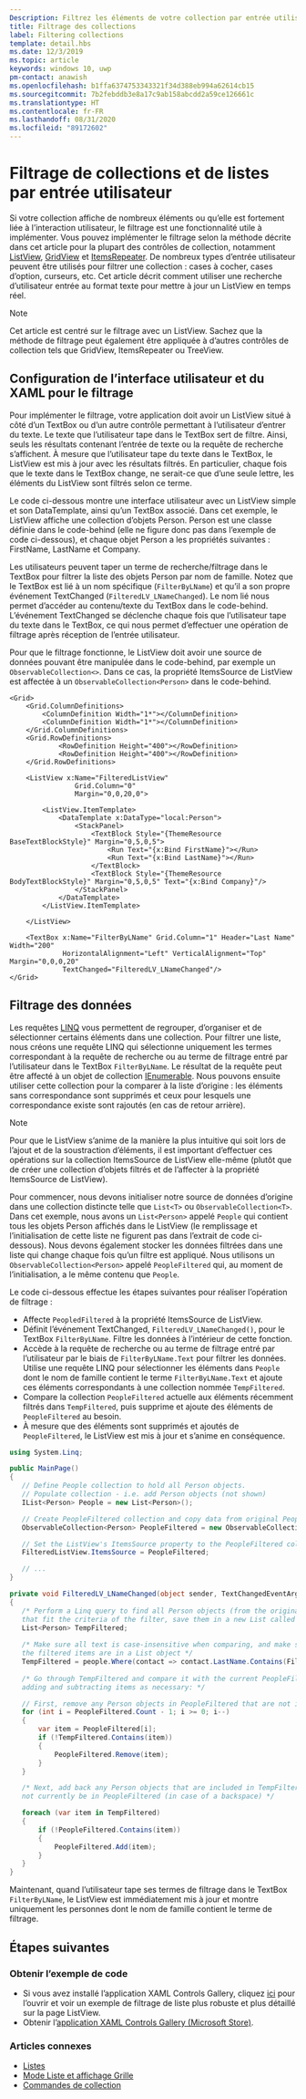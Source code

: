 ```yaml
---
Description: Filtrez les éléments de votre collection par entrée utilisateur.
title: Filtrage des collections
label: Filtering collections
template: detail.hbs
ms.date: 12/3/2019
ms.topic: article
keywords: windows 10, uwp
pm-contact: anawish
ms.openlocfilehash: b1ffa6374753343321f34d388eb994a62614cb15
ms.sourcegitcommit: 7b2febddb3e8a17c9ab158abcdd2a59ce126661c
ms.translationtype: HT
ms.contentlocale: fr-FR
ms.lasthandoff: 08/31/2020
ms.locfileid: "89172602"
---
```

# <a name="filtering-collections-and-lists-through-user-input"></a>Filtrage de collections et de listes par entrée utilisateur
Si votre collection affiche de nombreux éléments ou qu’elle est fortement liée à l’interaction utilisateur, le filtrage est une fonctionnalité utile à implémenter. Vous pouvez implémenter le filtrage selon la méthode décrite dans cet article pour la plupart des contrôles de collection, notamment [ListView](/uwp/api/Windows.UI.Xaml.Controls.ListView), [GridView](/uwp/api/windows.ui.xaml.controls.gridview) et [ItemsRepeater](/uwp/api/microsoft.ui.xaml.controls.itemsrepeater?view=winui-2.2). De nombreux types d’entrée utilisateur peuvent être utilisés pour filtrer une collection : cases à cocher, cases d’option, curseurs, etc. Cet article décrit comment utiliser une recherche d’utilisateur entrée au format texte pour mettre à jour un ListView en temps réel. 

> [!NOTE]
> Cet article est centré sur le filtrage avec un ListView. Sachez que la méthode de filtrage peut également être appliquée à d’autres contrôles de collection tels que GridView, ItemsRepeater ou TreeView.

## <a name="setting-up-the-ui-and-xaml-for-filtering"></a>Configuration de l’interface utilisateur et du XAML pour le filtrage
Pour implémenter le filtrage, votre application doit avoir un ListView situé à côté d’un TextBox ou d’un autre contrôle permettant à l’utilisateur d’entrer du texte. Le texte que l’utilisateur tape dans le TextBox sert de filtre. Ainsi, seuls les résultats contenant l’entrée de texte ou la requête de recherche s’affichent. À mesure que l’utilisateur tape du texte dans le TextBox, le ListView est mis à jour avec les résultats filtrés. En particulier, chaque fois que le texte dans le TextBox change, ne serait-ce que d’une seule lettre, les éléments du ListView sont filtrés selon ce terme.

Le code ci-dessous montre une interface utilisateur avec un ListView simple et son DataTemplate, ainsi qu’un TextBox associé. Dans cet exemple, le ListView affiche une collection d’objets Person. Person est une classe définie dans le code-behind (elle ne figure donc pas dans l’exemple de code ci-dessous), et chaque objet Person a les propriétés suivantes : FirstName, LastName et Company.

Les utilisateurs peuvent taper un terme de recherche/filtrage dans le TextBox pour filtrer la liste des objets Person par nom de famille. Notez que le TextBox est lié à un nom spécifique (`FilterByLName`) et qu’il a son propre événement TextChanged (`FilteredLV_LNameChanged`). Le nom lié nous permet d’accéder au contenu/texte du TextBox dans le code-behind. L’événement TextChanged se déclenche chaque fois que l’utilisateur tape du texte dans le TextBox, ce qui nous permet d’effectuer une opération de filtrage après réception de l’entrée utilisateur. 

Pour que le filtrage fonctionne, le ListView doit avoir une source de données pouvant être manipulée dans le code-behind, par exemple un `ObservableCollection<>`. Dans ce cas, la propriété ItemsSource de ListView est affectée à un `ObservableCollection<Person>` dans le code-behind. 

```xaml
<Grid>
    <Grid.ColumnDefinitions>
        <ColumnDefinition Width="1*"></ColumnDefinition>
        <ColumnDefinition Width="1*"></ColumnDefinition>
    </Grid.ColumnDefinitions>
    <Grid.RowDefinitions>
            <RowDefinition Height="400"></RowDefinition>
            <RowDefinition Height="400"></RowDefinition>
    </Grid.RowDefinitions>

    <ListView x:Name="FilteredListView"
                Grid.Column="0"
                Margin="0,0,20,0">

        <ListView.ItemTemplate>
            <DataTemplate x:DataType="local:Person">
                <StackPanel>
                    <TextBlock Style="{ThemeResource BaseTextBlockStyle}" Margin="0,5,0,5">
                        <Run Text="{x:Bind FirstName}"></Run>
                        <Run Text="{x:Bind LastName}"></Run>
                    </TextBlock>
                    <TextBlock Style="{ThemeResource BodyTextBlockStyle}" Margin="0,5,0,5" Text="{x:Bind Company}"/>
                </StackPanel>
            </DataTemplate>
        </ListView.ItemTemplate>

    </ListView>

    <TextBox x:Name="FilterByLName" Grid.Column="1" Header="Last Name" Width="200"
             HorizontalAlignment="Left" VerticalAlignment="Top" Margin="0,0,0,20"
             TextChanged="FilteredLV_LNameChanged"/>
</Grid>
```
## <a name="filtering-the-data"></a>Filtrage des données
Les requêtes [LINQ](/dotnet/csharp/programming-guide/concepts/linq/introduction-to-linq-queries) vous permettent de regrouper, d’organiser et de sélectionner certains éléments dans une collection. Pour filtrer une liste, nous créons une requête LINQ qui sélectionne uniquement les termes correspondant à la requête de recherche ou au terme de filtrage entré par l’utilisateur dans le TextBox `FilterByLName`. Le résultat de la requête peut être affecté à un objet de collection [IEnumerable<T>](/dotnet/api/system.collections.generic.ienumerable-1). Nous pouvons ensuite utiliser cette collection pour la comparer à la liste d’origine : les éléments sans correspondance sont supprimés et ceux pour lesquels une correspondance existe sont rajoutés (en cas de retour arrière).

> [!NOTE]
> Pour que le ListView s’anime de la manière la plus intuitive qui soit lors de l’ajout et de la soustraction d’éléments, il est important d’effectuer ces opérations sur la collection ItemsSource de ListView elle-même (plutôt que de créer une collection d’objets filtrés et de l’affecter à la propriété ItemsSource de ListView).

Pour commencer, nous devons initialiser notre source de données d’origine dans une collection distincte telle que `List<T>` ou `ObservableCollection<T>`. Dans cet exemple, nous avons un `List<Person>` appelé `People` qui contient tous les objets Person affichés dans le ListView (le remplissage et l’initialisation de cette liste ne figurent pas dans l’extrait de code ci-dessous). Nous devons également stocker les données filtrées dans une liste qui change chaque fois qu’un filtre est appliqué. Nous utilisons un `ObservableCollection<Person>` appelé `PeopleFiltered` qui, au moment de l’initialisation, a le même contenu que `People`.
 
Le code ci-dessous effectue les étapes suivantes pour réaliser l’opération de filtrage :
 - Affecte `PeopledFiltered` à la propriété ItemsSource de ListView. 
 - Définit l’événement TextChanged, `FilteredLV_LNameChanged()`, pour le TextBox `FilterByLName`. Filtre les données à l’intérieur de cette fonction.
 - Accède à la requête de recherche ou au terme de filtrage entré par l’utilisateur par le biais de `FilterByLName.Text` pour filtrer les données. Utilise une requête LINQ pour sélectionner les éléments dans `People` dont le nom de famille contient le terme `FilterByLName.Text` et ajoute ces éléments correspondants à une collection nommée `TempFiltered`.
 - Compare la collection `PeopleFiltered` actuelle aux éléments récemment filtrés dans `TempFiltered`, puis supprime et ajoute des éléments de `PeopleFiltered` au besoin.
 - À mesure que des éléments sont supprimés et ajoutés de `PeopleFiltered`, le ListView est mis à jour et s’anime en conséquence.

 ```csharp
using System.Linq;

public MainPage()
{
    // Define People collection to hold all Person objects. 
    // Populate collection - i.e. add Person objects (not shown)
    IList<Person> People = new List<Person>();

    // Create PeopleFiltered collection and copy data from original People collection
    ObservableCollection<Person> PeopleFiltered = new ObservableCollection<Person>(People);

    // Set the ListView's ItemsSource property to the PeopleFiltered collection
    FilteredListView.ItemsSource = PeopleFiltered;

    // ... 
}

private void FilteredLV_LNameChanged(object sender, TextChangedEventArgs e)
{
    /* Perform a Linq query to find all Person objects (from the original People collection)
    that fit the criteria of the filter, save them in a new List called TempFiltered. */
    List<Person> TempFiltered;
    
    /* Make sure all text is case-insensitive when comparing, and make sure 
    the filtered items are in a List object */
    TempFiltered = people.Where(contact => contact.LastName.Contains(FilterByLName.Text, StringComparison.InvariantCultureIgnoreCase)).ToList();
    
    /* Go through TempFiltered and compare it with the current PeopleFiltered collection,
    adding and subtracting items as necessary: */

    // First, remove any Person objects in PeopleFiltered that are not in TempFiltered
    for (int i = PeopleFiltered.Count - 1; i >= 0; i--)
    {
        var item = PeopleFiltered[i];
        if (!TempFiltered.Contains(item))
        {
            PeopleFiltered.Remove(item);
        }
    }

    /* Next, add back any Person objects that are included in TempFiltered and may 
    not currently be in PeopleFiltered (in case of a backspace) */

    foreach (var item in TempFiltered)
    {
        if (!PeopleFiltered.Contains(item))
        {
            PeopleFiltered.Add(item);
        }
    }
}
 ```

Maintenant, quand l’utilisateur tape ses termes de filtrage dans le TextBox `FilterByLName`, le ListView est immédiatement mis à jour et montre uniquement les personnes dont le nom de famille contient le terme de filtrage.

## <a name="next-steps"></a>Étapes suivantes

### <a name="get-the-sample-code"></a>Obtenir l’exemple de code
- Si vous avez installé l’application XAML Controls Gallery</strong>, cliquez [ici](xamlcontrolsgallery:/item/ListView) pour l’ouvrir et voir un exemple de filtrage de liste plus robuste et plus détaillé sur la page ListView.
- Obtenir l’[application XAML Controls Gallery (Microsoft Store)](https://www.microsoft.com/store/productId/9MSVH128X2ZT).

### <a name="related-articles"></a>Articles connexes
- [Listes](lists.md)
- [Mode Liste et affichage Grille](listview-and-gridview.md)
- [Commandes de collection](collection-commanding.md)